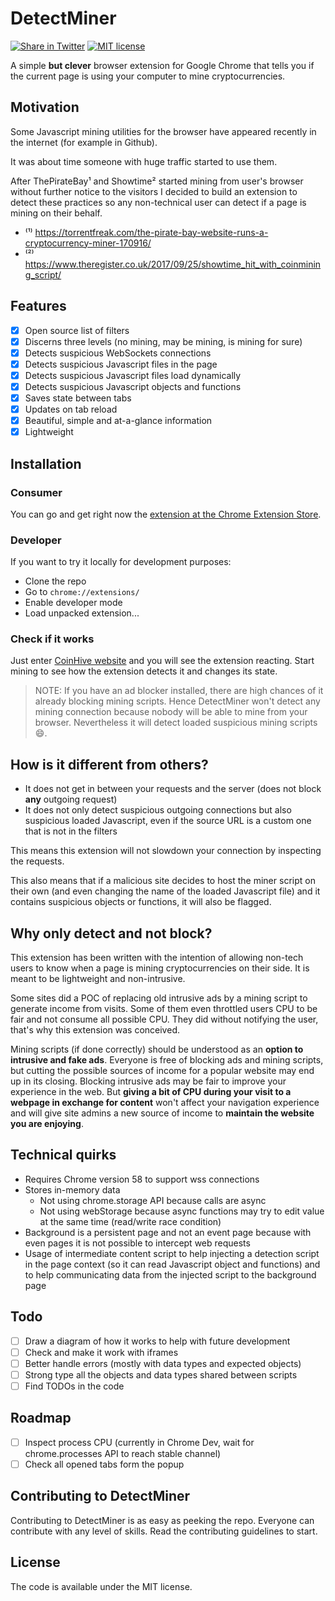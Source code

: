 # DetectMiner
[![Share in Twitter](https://img.shields.io/twitter/url/http/shields.io.svg?style=social&style=flat-square)](https://twitter.com/home?status=My%20browser%20automagically%20detects%20if%20a%20page%20is%20mining%20crypto!%20Yours%20can%20probably%20do%20it%20too%20with%20DetectMiner%20extension%20goo.gl%2FghEqbx)
[![MIT license](https://img.shields.io/badge/License-MIT-green.svg?style=flat)]()

A simple **but clever** browser extension for Google Chrome that tells you if the current page is using your computer to mine cryptocurrencies.

## Motivation
Some Javascript mining utilities for the browser have appeared recently in the internet (for example in Github).

It was about time someone with huge traffic started to use them.

After ThePirateBay¹ and Showtime² started mining from user's browser without further notice to the visitors I decided to build an extension to detect these practices so any non-technical user can detect if a page is mining on their behalf.

  * ⁽¹⁾ https://torrentfreak.com/the-pirate-bay-website-runs-a-cryptocurrency-miner-170916/
  * ⁽²⁾ https://www.theregister.co.uk/2017/09/25/showtime_hit_with_coinmining_script/

## Features
- [x] Open source list of filters
- [x] Discerns three levels (no mining, may be mining, is mining for sure)
- [x] Detects suspicious WebSockets connections
- [x] Detects suspicious Javascript files in the page
- [x] Detects suspicious Javascript files load dynamically
- [x] Detects suspicious Javascript objects and functions
- [x] Saves state between tabs
- [x] Updates on tab reload
- [x] Beautiful, simple and at-a-glance information
- [x] Lightweight

## Installation

### Consumer
You can go and get right now the [extension at the Chrome Extension Store](https://chrome.google.com/webstore/detail/detectminer/okcofhkjkchfhoolfchahamjpkkicflc?hl=en).

### Developer
If you want to try it locally for development purposes:

  - Clone the repo
  - Go to `chrome://extensions/`
  - Enable developer mode
  - Load unpacked extension...

### Check if it works
Just enter [CoinHive website](https://coinhive.com) and you will see the extension reacting. Start mining to see how the extension detects it and changes its state.

> NOTE: If you have an ad blocker installed, there are high chances of it already blocking mining scripts. Hence DetectMiner won't detect any mining connection because nobody will be able to mine from your browser. Nevertheless it will detect loaded suspicious mining scripts :smile:.

## How is it different from others?
  * It does not get in between your requests and the server (does not block **any** outgoing request)
  * It does not only detect suspicious outgoing connections but also suspicious loaded Javascript, even if the source URL is a custom one that is not in the filters

This means this extension will not slowdown your connection by inspecting the requests.

This also means that if a malicious site decides to host the miner script on their own (and even changing the name of the loaded Javascript file) and it contains suspicious objects or functions, it will also be flagged.

## Why only detect and not block?
This extension has been written with the intention of allowing non-tech users to know when a page is mining cryptocurrencies on their side. It is meant to be lightweight and non-intrusive.

Some sites did a POC of replacing old intrusive ads by a mining script to generate income from visits. Some of them even throttled users CPU to be fair and not consume all possible CPU. They did without notifying the user, that's why this extension was conceived.

Mining scripts (if done correctly) should be understood as an **option to intrusive and fake ads**. Everyone is free of blocking ads and mining scripts, but cutting the possible sources of income for a popular website may end up in its closing. Blocking intrusive ads may be fair to improve your experience in the web. But **giving a bit of CPU during your visit to a webpage in exchange for content** won't affect your navigation experience and will give site admins a new source of income to **maintain the website you are enjoying**.

## Technical quirks
- Requires Chrome version 58 to support wss connections
- Stores in-memory data
  - Not using chrome.storage API because calls are async
  - Not using webStorage because async functions may try to edit value at the same time (read/write race condition)
- Background is a persistent page and not an event page because with even pages it is not possible to intercept web requests
- Usage of intermediate content script to help injecting a detection script in the page context (so it can read Javascript object and functions) and to help communicating data from the injected script to the background page

## Todo
- [ ] Draw a diagram of how it works to help with future development
- [ ] Check and make it work with iframes
- [ ] Better handle errors (mostly with data types and expected objects)
- [ ] Strong type all the objects and data types shared between scripts
- [ ] Find TODOs in the code

## Roadmap
- [ ] Inspect process CPU (currently in Chrome Dev, wait for chrome.processes API to reach stable channel)
- [ ] Check all opened tabs form the popup

## Contributing to DetectMiner

Contributing to DetectMiner is as easy as peeking the repo. Everyone can contribute with any level of skills. Read the contributing guidelines to start.

## License

The code is available under the MIT license.
